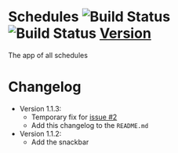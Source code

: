 # Schedules ![Build Status](https://travis-ci.com/hkamran80/schedules.svg?token=vQyhAxdpxTKNpiFgexoS&branch=master) ![Build Status](https://img.shields.io/travis/com/hkamran80/schedules?style=for-the-badge) [Version](https://img.shields.io/badge/version-1.1.3-lightgrey?style=for-the-badge)
The app of all schedules

# Changelog
* Version 1.1.3:
  * Temporary fix for [issue #2](https://github.com/hkamran80/schedules/issues/2)
  * Add this changelog to the `README.md`
* Version 1.1.2:
  * Add the snackbar
